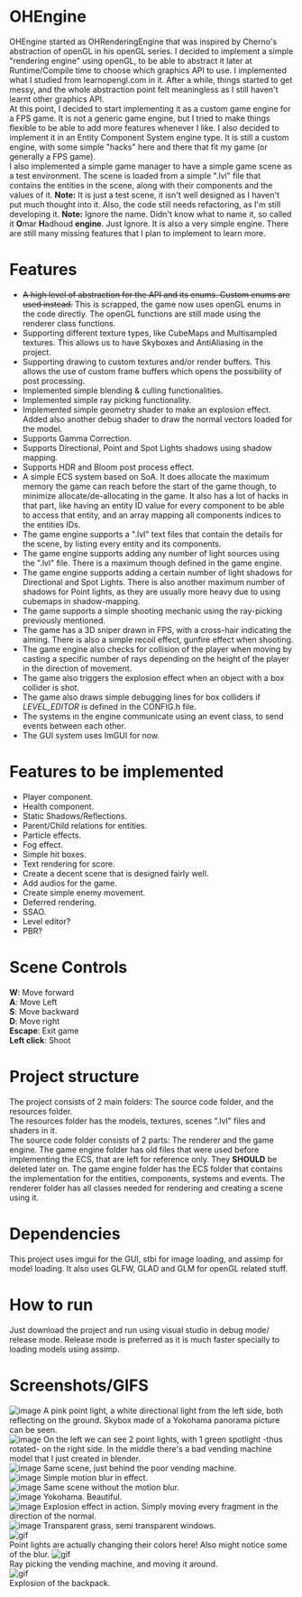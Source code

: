 

# OHEngine
OHEngine started as OHRenderingEngine that was inspired by Cherno's abstraction of openGL in his openGL series. I decided to implement a simple "rendering engine" using openGL, to be able to abstract it later at Runtime/Compile time to choose which graphics API to use. I implemented what I studied from learnopengl.com in it. After a while, things started to get messy, and the whole abstraction point felt meaningless as I still haven't learnt other graphics API.  
At this point, I decided to start implementing it as a custom game engine for a FPS game. It is not a generic game engine, but I tried to make things flexible to be able to add more features whenever I like. I also decided to implement it in an Entity Component System engine type. It is still a custom engine, with some simple "hacks" here and there that fit my game (or generally a FPS game).  
I also implemented a simple game manager to have a simple game scene as a test environment.  The scene is loaded from a simple ".lvl" file that contains the entities in the scene, along with their components and the values of it.
**Note:** It is just a test scene, it isn't well designed as I haven't put much thought into it.  Also, the code still needs refactoring, as I'm still developing it.
**Note:** Ignore the name. Didn't know what to name it, so called it **O**mar **H**adhoud **engine**. Just Ignore. It is also a very simple engine. There are still many missing features that I plan to implement to learn more.
# Features
- ~~A high level of abstraction for the API and its enums. Custom enums are used instead.~~ This is scrapped, the game now uses openGL enums in the code directly. The openGL functions are still made using the renderer class functions.
- Supporting different texture types, like CubeMaps and Multisampled textures. This allows us to have Skyboxes and AntiAliasing in the project.
- Supporting drawing to custom textures and/or render buffers. This allows the use of custom frame buffers which opens the possibility of post processing.  
- Implemented simple blending & culling functionalities.
- Implemented simple ray picking functionality.  
- Implemented simple geometry shader to make an explosion effect. Added also another debug shader to draw the normal vectors loaded for the model.  
- Supports Gamma Correction.  
- Supports Directional, Point and Spot Lights shadows using shadow mapping.
- Supports HDR and Bloom post process effect.
- A simple ECS system based on SoA. It does allocate the maximum memory the game can reach before the start of the game though, to minimize allocate/de-allocating in the game. It also has a lot of hacks in that part, like having an entity ID value for every component to be able to access that entity, and an array mapping all components indices to the entities IDs.
- The game engine supports a ".lvl" text files that contain the details for the scene, by listing every entity and its components.
- The game engine supports adding any number of light sources using the ".lvl" file. There is a maximum though defined in the game engine.
- The game engine supports adding a certain number of light shadows for Directional and Spot Lights. There is also another maximum number of shadows for Point lights, as they are usually more heavy due to using cubemaps in shadow-mapping.
- The game supports a simple shooting mechanic using the ray-picking previously mentioned.
- The game has a 3D sniper drawn in FPS, with a cross-hair indicating the aiming. There is also a simple recoil effect, gunfire effect when shooting.
- The game engine also checks for collision of the player when moving by casting a specific number of rays depending on the height of the player in the direction of movement.
- The game also triggers the explosion effect when an object with a box collider is shot.
- The game also draws simple debugging lines for box colliders if _LEVEL_EDITOR_ is defined in the CONFIG.h file.
- The systems in the engine communicate using an event class, to send events between each other. 
- The GUI system uses ImGUI for now.
# Features to be implemented
- Player component.
- Health component.
- Static Shadows/Reflections.
- Parent/Child relations for entities.
- Particle effects.
- Fog effect.
- Simple hit boxes.
- Text rendering for score.
- Create a decent scene that is designed fairly well.
- Add audios for the game.
- Create simple enemy movement.
- Deferred rendering.
- SSAO.
- Level editor?
- PBR?
# Scene Controls
**W**: Move forward  
**A**: Move Left  
**S**: Move backward  
**D**: Move right  
**Escape**: Exit game  
**Left click**: Shoot
# Project structure
The project consists of 2 main folders: The source code folder, and the resources folder.  
The resources folder has the models, textures, scenes ".lvl" files and shaders in it.  
The source code folder consists of 2 parts: The renderer and the game engine. The game engine folder has old files that were used before implementing the ECS, that are left for reference only. They **SHOULD** be deleted later on. The game engine folder has the ECS folder that contains the implementation for the entities, components, systems and events. 
The renderer folder has all classes needed for rendering and creating a scene using it.
# Dependencies
This project uses imgui for the GUI, stbi for image loading, and assimp for model loading. It also uses GLFW, GLAD and GLM for openGL related stuff.
# How to run
Just download the project and run using visual studio in debug mode/ release mode. Release mode is preferred as it is much faster specially to loading models using assimp.
# Screenshots/GIFS
![image](/Screenshots/1.png?raw=true)
A pink point light, a white directional light from the left side, both reflecting on the ground. Skybox made of a Yokohama panorama picture can be seen.    
![image](/Screenshots/2.png?raw=true)
On the left we can see 2 point lights, with 1 green spotlight -thus rotated- on the right side. In the middle there's a bad vending machine model that I just created in blender.    
![image](/Screenshots/3.png?raw=true)
Same scene, just behind the poor vending machine.    
![image](/Screenshots/4.png?raw=true)
Simple motion blur in effect.    
![image](/Screenshots/5.png?raw=true)
Same scene without the motion blur.    
![image](/Screenshots/6.png?raw=true)
Yokohama. Beautiful.    
![image](/Screenshots/7.png?raw=true)
Explosion effect in action. Simply moving every fragment in the direction of the normal.    
![image](/Screenshots/8.png?raw=true)
Transparent grass, semi transparent windows.  
![gif](/Screenshots/gif1.gif)  
Point lights are actually changing their colors here! Also might notice some of the blur.
![gif](/Screenshots/gif2.gif)  
Ray picking the vending machine, and moving it around.  
![gif](/Screenshots/gif3.gif)  
Explosion of the backpack.  
